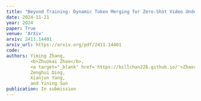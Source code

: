 ```yaml
---
title: "Beyond Training: Dynamic Token Merging for Zero-Shot Video Understanding"
date: 2024-11-21
year: 2024
paper: True
venue: 'ArXiv'
arxiv: 2411.14401
arxiv_url: https://arxiv.org/pdf/2411.14401
code: 
authors: Yiming Zhang,
         <b>Zhuokai Zhao</b>,
         <a target="_blank" href='https://billchan226.github.io/'>Zhaorun Chen</a>,
         Zenghui Ding,
         Xianjun Yang,
         and Yining Sun
publication: In submission
---
```

